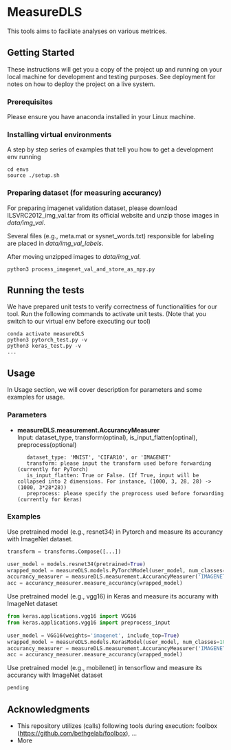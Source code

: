 # MeasureDLS

This tools aims to faciliate analyses on various metrices.

## Getting Started

These instructions will get you a copy of the project up and running on your local machine for development and testing purposes. See deployment for notes on how to deploy the project on a live system.

### Prerequisites

Please ensure you have anaconda installed in your Linux machine. 

### Installing virtual environments 

A step by step series of examples that tell you how to get a development env running

```
cd envs 
source ./setup.sh
```

### Preparing dataset (for measuring accurancy)

For preparing imagenet validation dataset, please download ILSVRC2012_img_val.tar from its official website and unzip those images in _data/img_val_. 

Several files (e.g., meta.mat or sysnet_words.txt) responsible for labeling are placed in _data/img_val_labels_. 

After moving unzipped images to _data/img_val_. 

```
python3 process_imagenet_val_and_store_as_npy.py
```

## Running the tests

We have prepared unit tests to verify correctness of functionalities for our tool. Run the following commands to activate unit tests. (Note that you switch to our virtual env before executing our tool)

```
conda activate measureDLS
python3 pytorch_test.py -v
python3 keras_test.py -v 
...
```

## Usage 

In Usage section, we will cover description for parameters and some examples for usage. 

### Parameters 

-  <b>measureDLS.measurement.AccurancyMeasurer</b>  
   Input: dataset_type, transform(optinal), is_input_flatten(optinal), preprocess(optional)
          
          dataset_type: 'MNIST', 'CIFAR10', or 'IMAGENET'
          transform: please input the transform used before forwarding (currently for PyTorch) 
          is_input_flatten: True or False. (If True, input will be collapsed into 2 dimensions. For instance, (1000, 3, 28, 28) -> (1000, 3*28*28))
          preprocess: please specify the preprocess used before forwarding (currently for Keras)

### Examples 

Use pretrained model (e.g., resnet34) in Pytorch and measure its accurancy with ImageNet dataset. 

``` python 
transform = transforms.Compose([...])

user_model = models.resnet34(pretrained=True)
wrapped_model = measureDLS.models.PyTorchModel(user_model, num_classes=1000)
accurancy_measurer = measureDLS.measurement.AccurancyMeasurer('IMAGENET', transform, is_input_flatten=False)
acc = accurancy_measurer.measure_accurancy(wrapped_model)
```

Use pretrained model (e.g., vgg16) in Keras and measure its accurany with ImageNet dataset
``` python 
from keras.applications.vgg16 import VGG16
from keras.applications.vgg16 import preprocess_input
        
user_model = VGG16(weights='imagenet', include_top=True)
wrapped_model = measureDLS.models.KerasModel(user_model, num_classes=1000)
accurancy_measurer = measureDLS.measurement.AccurancyMeasurer('IMAGENET', is_input_flatten=False, preprocess=preprocess_input)
acc = accurancy_measurer.measure_accurancy(wrapped_model)
```

Use pretrained model (e.g., mobilenet) in tensorflow and measure its accurancy with ImageNet dataset
``` python 
pending
```

## Acknowledgments

* This repository utilizes (calls) following tools during execution: foolbox (https://github.com/bethgelab/foolbox), ...
* More 
